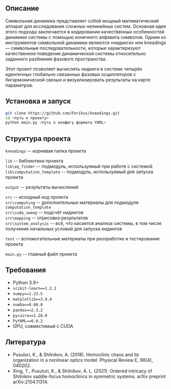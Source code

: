 ## Описание

Символьная динамика представляет собой мощный математический аппарат для
исследования сложных нелинейных систем. Основная идея этого подхода заключается
в кодировании качественных особенностей динамики системы с помощью конечного алфавита символов. Одним из инструментов символьной динамики являются «нидинги»
или kneadings — символьные последовательности, которые характеризуют качественное поведение динамической системы относительно заданного разбиения фазового пространства.

Этот проект позволяет вычислять нидинги в системе четырёх идентичных глобально связанных фазовых осцилляторов с бигармонической связью и визуализировать результаты на карте параметров.

## Установка и запуск

```bash
git clone https://github.com/Ferikus/kneadings.git
cd <путь к проекту>
python main.py <путь к конфигу формата YAML>
```

## Структура проекта

`kneadings` -- корневая папка проекта  

`lib` -- библиотеки проекта  
`lib\eq_finder` -- подмодуль, используемый при работе с системой  
`lib\computation_template` -- подмодуль, используемый для запуска проекта  

`output` -- результаты вычислений

`src` -- исходный код проекта  
`src\computing` -- дополнительные материалы для подмодуля `computation_template`  
`src\cuda_sweep` -- подсчёт нидингов  
`src\mapping` -- отрисовка результатов  
`src\system_analysis` -- всё, что касается анализа системы, в том числе получение начальных условий для запуска нидингов  

`test` -- вспомогательные материалы при разоработке и тестирование проекта

`main.py` -- главный файл проекта

## Требования

- Python 3.9+
- `scikit-learn==1.2.2`
- `numpy==1.23.5`
- `matplotlib==3.9.4`
- `numba==0.60.0`
- `pandas==2.3.2`
- `pycairo==1.28.0`
- `PyYAML==6.0.2`
- GPU, совместимый с CUDA

## Литература

- Pusuluri, K., & Shilnikov, A. (2018). Homoclinic chaos and its organization in a nonlinear optics model. Physical Review E, 98(4), 040202.
- Xing, T., Pusuluri, K., & Shilnikov, A. L. (2021). Ordered intricacy of Shilnikov saddle-focus homoclinics in symmetric systems. arXiv preprint arXiv:2104.11314.